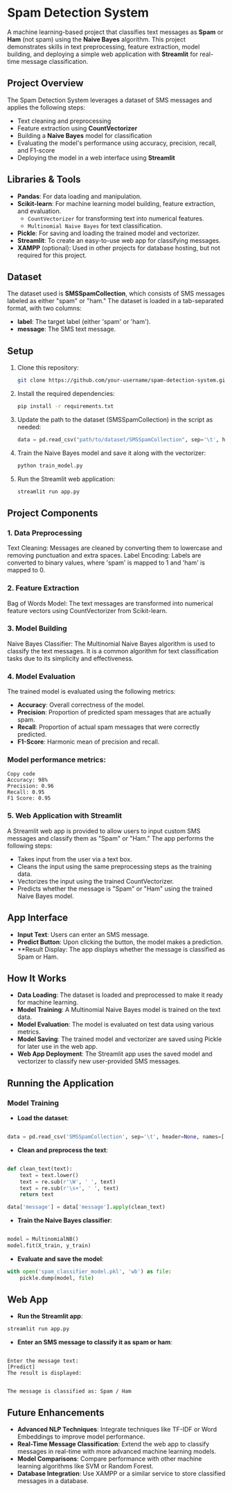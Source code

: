 # Spam Detection System

A machine learning-based project that classifies text messages as **Spam** or **Ham** (not spam) using the **Naive Bayes** algorithm. This project demonstrates skills in text preprocessing, feature extraction, model building, and deploying a simple web application with **Streamlit** for real-time message classification.

## Project Overview

The Spam Detection System leverages a dataset of SMS messages and applies the following steps:
- Text cleaning and preprocessing
- Feature extraction using **CountVectorizer**
- Building a **Naive Bayes** model for classification
- Evaluating the model's performance using accuracy, precision, recall, and F1-score
- Deploying the model in a web interface using **Streamlit**

## Libraries & Tools

- **Pandas**: For data loading and manipulation.
- **Scikit-learn**: For machine learning model building, feature extraction, and evaluation.
  - `CountVectorizer` for transforming text into numerical features.
  - `Multinomial Naive Bayes` for text classification.
- **Pickle**: For saving and loading the trained model and vectorizer.
- **Streamlit**: To create an easy-to-use web app for classifying messages.
- **XAMPP** (optional): Used in other projects for database hosting, but not required for this project.

## Dataset

The dataset used is **SMSSpamCollection**, which consists of SMS messages labeled as either "spam" or "ham." The dataset is loaded in a tab-separated format, with two columns:
- **label**: The target label (either 'spam' or 'ham').
- **message**: The SMS text message.

## Setup

1. Clone this repository:
   ```bash
   git clone https://github.com/your-username/spam-detection-system.git
   ```
2. Install the required dependencies:
   ```bash
   pip install -r requirements.txt
   ```
3. Update the path to the dataset (SMSSpamCollection) in the script as needed:
   ```python
   data = pd.read_csv("path/to/dataset/SMSSpamCollection", sep='\t', header=None, names=['label', 'message'])
   ```
4. Train the Naive Bayes model and save it along with the vectorizer:
   ```bash
   python train_model.py
   ```
5. Run the Streamlit web application:
   ```bash
   streamlit run app.py
   ```

## Project Components

### 1. Data Preprocessing
Text Cleaning: Messages are cleaned by converting them to lowercase and removing punctuation and extra spaces.
Label Encoding: Labels are converted to binary values, where 'spam' is mapped to 1 and 'ham' is mapped to 0.

### 2. Feature Extraction
Bag of Words Model: The text messages are transformed into numerical feature vectors using CountVectorizer from Scikit-learn.

### 3. Model Building
Naive Bayes Classifier: The Multinomial Naive Bayes algorithm is used to classify the text messages. It is a common algorithm for text classification tasks due to its simplicity and effectiveness.

### 4. Model Evaluation
The trained model is evaluated using the following metrics:
- **Accuracy**: Overall correctness of the model.
- **Precision**: Proportion of predicted spam messages that are actually spam.
- **Recall**: Proportion of actual spam messages that were correctly predicted.
- **F1-Score**: Harmonic mean of precision and recall.

### Model performance metrics:

```plaintext
Copy code
Accuracy: 98%
Precision: 0.96
Recall: 0.95
F1 Score: 0.95
```

### 5. Web Application with Streamlit
A Streamlit web app is provided to allow users to input custom SMS messages and classify them as "Spam" or "Ham." The app performs the following steps:

- Takes input from the user via a text box.
- Cleans the input using the same preprocessing steps as the training data.
- Vectorizes the input using the trained CountVectorizer.
- Predicts whether the message is "Spam" or "Ham" using the trained Naive Bayes model.

## App Interface

- **Input Text**: Users can enter an SMS message.
- **Predict Button**: Upon clicking the button, the model makes a prediction.
- **Result Display: The app displays whether the message is classified as Spam or Ham.

## How It Works

- **Data Loading**: The dataset is loaded and preprocessed to make it ready for machine learning.
- **Model Training**: A Multinomial Naive Bayes model is trained on the text data.
- **Model Evaluation**: The model is evaluated on test data using various metrics.
- **Model Saving**: The trained model and vectorizer are saved using Pickle for later use in the web app.
- **Web App Deployment**: The Streamlit app uses the saved model and vectorizer to classify new user-provided SMS messages.

## Running the Application

### Model Training

- **Load the dataset**:

```python

data = pd.read_csv('SMSSpamCollection', sep='\t', header=None, names=['label', 'message'])
```

- **Clean and preprocess the text**:

```python

def clean_text(text):
    text = text.lower()
    text = re.sub(r'\W', ' ', text)
    text = re.sub(r'\s+', ' ', text)
    return text

data['message'] = data['message'].apply(clean_text)
```

- **Train the Naive Bayes classifier**:

```python

model = MultinomialNB()
model.fit(X_train, y_train)
```

- **Evaluate and save the model**:

```python
with open('spam_classifier_model.pkl', 'wb') as file:
    pickle.dump(model, file)
```

## Web App

- **Run the Streamlit app**:

```bash
streamlit run app.py
```

- **Enter an SMS message to classify it as spam or ham**:

```plaintext

Enter the message text:
[Predict]
The result is displayed:
```
```plaintext

The message is classified as: Spam / Ham
```

## Future Enhancements
- **Advanced NLP Techniques**: Integrate techniques like TF-IDF or Word Embeddings to improve model performance.
- **Real-Time Message Classification**: Extend the web app to classify messages in real-time with more advanced machine learning models.
- **Model Comparisons**: Compare performance with other machine learning algorithms like SVM or Random Forest.
- **Database Integration**: Use XAMPP or a similar service to store classified messages in a database.

